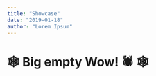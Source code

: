 ```yaml
---
title: "Showcase"
date: "2019-01-18"
author: "Lorem Ipsum"
---
```

# :spider_web: Big empty Wow! :spider: :spider_web:
